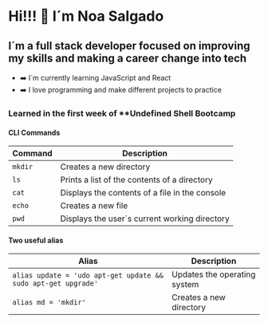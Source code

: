 # Hi!!! 👋 I´m Noa Salgado
## I´m a **full stack developer** focused on improving my skills and making a career change into tech

- ➡️ I´m currently learning JavaScript and React
- ➡️ I love programming and make different projects to practice

### Learned in the first week of **Undefined Shell Bootcamp
#### CLI Commands
| Command | Description |
|---------|-------------|
| `mkdir` | Creates a new directory |
| `ls` |  Prints a list of the contents of a directory |
| `cat` | Displays the contents of a file in the console |
| `echo` | Creates a new file |
| `pwd` | Displays the user´s current working directory |

#### Two useful alias
| Alias | Description |
|-------|-------------|
| `alias update = 'udo apt-get update && sudo apt-get upgrade'` | Updates the operating system |
| `alias md = 'mkdir'` | Creates a new directory |

